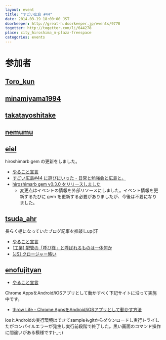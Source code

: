 ```yaml
---
layout: event
title: "すごい広島 #44"
date: 2014-03-19 18:00:00 JST
doorkeeper: http://great-h.doorkeeper.jp/events/9770
togetter: http://togetter.com/li/644278
place: city_hiroshima_m-plaza-freespace
categories: events
---
```


# 参加者


## [Toro_kun](https://twitter.com/Toro_kun)


## [minamiyama1994](https://github.com/minamiyama1994)


## [takatayoshitake](http://twitter.com/takatayoshitake)


## [nemumu](https://github.com/nemumu)


## [eiel](http://eiel.info/)

hiroshimarb gem の更新をしました。

* [やること宣言](https://github.com/great-h/great-h.github.io/issues/752)
* [すごい広島#44 に遊びにいった - 日常と勉強会と広島と。](http://eielh-life.tumblr.com/post/80069688060/44)
* [hiroshimarb gem v0.3.0 をリリースしました](http://rubygems.org/gems/hiroshimarb)
  * 変更点はイベントの情報を外部リソースにしました。イベント情報を更新するたびに gem を更新する必要がありましたが、今後は不要になりました。


## [tsuda_ahr](http://twitter.com/tsuda_ahr)

長らく棚になっていたブログ記事を推敲しup(汗

* [やること宣言](https://github.com/great-h/great-h.github.io/issues/764)
* [\[工業\] 配管の「呼び径」と呼ばれるものは一体何か](http://ooltcloud.expressweb.jp/201403/article_20001024.html)
* [\[JS\] クロージャー怖い](http://ooltcloud.expressweb.jp/201403/article_20001537.html)


## [enofujityan](http://twitter.com/enofujityan)

* [やること宣言](https://github.com/great-h/great-h.github.io/issues/765)

Chrome AppsをAndroid/iOSアプリとして動かすべく下記サイトに沿って実施中です。

* [throw Life - Chrome AppsをAndroid/iOSアプリとして動かす方法](http://www.adamrocker.com/blog/342/build-android-ios-app-from-chrome-apps.html)

iosとAndroidの実行環境はできてsampleもgitからダウンロードし実行トライしたがコンパイルエラーが発生し実行前段階で終了した。黒い画面のコマンド操作に間違いがある模様です(-_-;)

